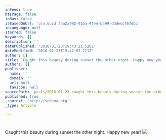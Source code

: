```yaml
---
inFeed: true
hasPage: false
inNav: false
isBasedOnUrl: 'urn:uuid:faa2a992-92ba-4fee-be99-dddedc467dbc'
inLanguage: null
starred: false
keywords: []
description: ''
datePublished: '2016-01-23T19:43:21.526Z'
dateModified: '2016-01-23T19:42:57.721Z'
author: []
title: 'Caught this beauty during sunset the other night. Happy new year!'
authors: []
publisher:
  name: ''
  domain: ''
  url: null
  favicon: null
sourcePath: _posts/2016-01-23-caught-this-beauty-during-sunset-the-other-night-happy-new.md
published: true
_context: 'http://schema.org'
_type: Article

---
```

# 

Caught this beauty during sunset the other night. Happy new year!
![](https://the-grid-user-content.s3-us-west-2.amazonaws.com/5db7a74b-e3d7-44be-a7b2-9fa8115210b8.png)